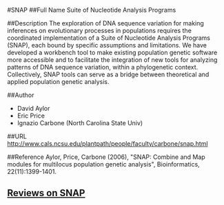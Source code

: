 #SNAP
##Full Name
Suite of Nucleotide Analysis Programs

##Description
The exploration of DNA sequence variation for making inferences on evolutionary processes in populations requires the coordinated implementation of a Suite of Nucleotide Analysis Programs (SNAP), each bound by specific assumptions and limitations. We have developed a workbench tool to make existing population genetic software more accessible and to facilitate the integration of new tools for analyzing patterns of DNA sequence variation, within a phylogenetic context. Collectively, SNAP tools can serve as a bridge between theoretical and applied population genetic analysis.

##Author
* David Aylor
* Eric Price
* Ignazio Carbone (North Carolina State Univ)

##URL
http://www.cals.ncsu.edu/plantpath/people/faculty/carbone/snap.html

##Reference
Aylor, Price, Carbone (2006), "SNAP: Combine and Map modules for multilocus population genetic analysis", Bioinformatics, 22(11):1399-1401.


## [Reviews on SNAP](https://github.com/gaow/genetic-analysis-software/issues/530)